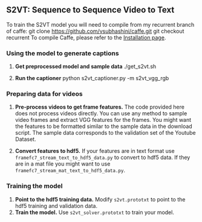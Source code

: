 ## S2VT: Sequence to Sequence Video to Text ##

To train the S2VT model you will need to compile from my recurrent branch of caffe:
    git clone https://github.com/vsubhashini/caffe.git
    git checkout recurrent
To compile Caffe, please refer to the [Installation page](http://caffe.berkeleyvision.org/installation.html).

### Using the model to generate captions

1. **Get preprocessed model and sample data**
    ./get_s2vt.sh

2. **Run the captioner**
    python s2vt_captioner.py -m s2vt_vgg_rgb

### Preparing data for videos

1. **Pre-process videos to get frame features.** The code provided here does
not process videos directly. You can use any method to sample video frames and
extract VGG features for the frames. You might want the features to be
formatted similar to the sample data in the download script. The sample data
corresponds to the validation set of the Youtube Dataset.

2. **Convert features to hdf5.** If your features are in text format use
`framefc7_stream_text_to_hdf5_data.py` to convert to hdf5 data. If they are in a
mat file you might want to use `framefc7_stream_mat_text_to_hdf5_data.py`.

### Training the model

1. **Point to the hdf5 training data.** Modify `s2vt.prototxt` to point to the
hdf5 training and validation data.
2. **Train the model.** Use `s2vt_solver.prototxt` to train your model.
